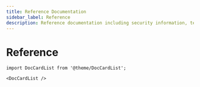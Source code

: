 ```yaml
---
title: Reference Documentation
sidebar_label: Reference
description: Reference documentation including security information, technical specifications, and detailed configuration guides.
---
```


# Reference

```mdx-code-block
import DocCardList from '@theme/DocCardList';

<DocCardList />
```
